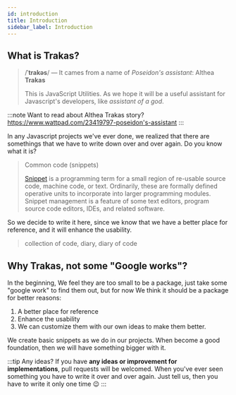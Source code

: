 ```yaml
---
id: introduction
title: Introduction
sidebar_label: Introduction
---
```


## What is Trakas?

> /**ˈtrakəs**/ — It cames from a name of *Poseidon's assistant*: Althea **Trakas**
> 
> This is JavaScript Utilities. As we hope it will be a useful assistant for Javascript's developers, like *assistant of a god*.

:::note Want to read about Althea Trakas story?
https://www.wattpad.com/23419797-poseidon's-assistant
:::

In any Javascript projects we've ever done, we realized that there are somethings that we have to write down over and over again.
Do you know what it is?

> Common code (snippets)
>
> [Snippet](https://en.wikipedia.org/wiki/Snippet_(programming)) is a programming term for a small region of re-usable
> source code, machine code, or text.
> Ordinarily, these are formally defined operative units to incorporate into larger programming modules.
> Snippet management is a feature of some text editors, program source code editors, IDEs, and related software.

So we decide to write it here, since we know that we have a better place for reference, and it will enhance the usability.

> collection of code, diary, diary of code

## Why Trakas, not some "Google works"?

In the beginning, We feel they are too small to be a package, just take some "google work" to find them out,
but for now We think it should be a package for better reasons:

1. A better place for reference
1. Enhance the usability
1. We can customize them with our own ideas to make them better.

We create basic snippets as we do in our projects. When become a good foundation, then we will have something bigger with it.

:::tip Any ideas?
If you have **any ideas or improvement for implementations**, pull requests will be welcomed.
When you've ever seen something you have to write it over and over again. Just tell us, then you have to write it only one time 😉
:::
